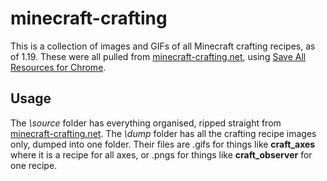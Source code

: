 # minecraft-crafting
This is a collection of images and GIFs of all Minecraft crafting recipes, as of 1.19. These were all pulled from [minecraft-crafting.net](https://www.minecraft-crafting.net/), using [Save All Resources for Chrome](https://github.com/up209d/ResourcesSaverExt).
## Usage
The *\source* folder has everything organised, ripped straight from [minecraft-crafting.net](https://www.minecraft-crafting.net/).
The *\dump* folder has all the crafting recipe images only, dumped into one folder.
Their files are .gifs for things like **craft_axes** where it is a recipe for all axes, or .pngs for things like **craft_observer** for one recipe.
